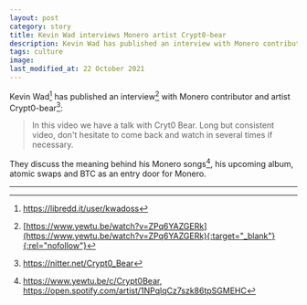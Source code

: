 ```yaml
---
layout: post
category: story
title: Kevin Wad interviews Monero artist Crypt0-bear 
description: Kevin Wad has published an interview with Monero contributor and artist Crypt0-bear.
tags: culture
image: 
last_modified_at: 22 October 2021
---
```


Kevin Wad[^1] has published an interview[^2] with Monero contributor and artist Crypt0-bear[^3]:

> In this video we have a talk with Cryt0 Bear. Long but consistent video, don't hesitate to come back and watch in several times if necessary.

They discuss the meaning behind his Monero songs[^4], his upcoming album, atomic swaps and BTC as an entry door for Monero. 

---

[^1]: https://libredd.it/user/kwadoss
[^2]: [https://www.yewtu.be/watch?v=ZPq6YAZGERk](https://www.yewtu.be/watch?v=ZPq6YAZGERk){:target="_blank"}{:rel="nofollow"}
[^3]: https://nitter.net/Crypt0_Bear
[^4]: https://www.yewtu.be/c/Crypt0Bear, https://open.spotify.com/artist/1NPqlqCz7szk86tpSGMEHC
